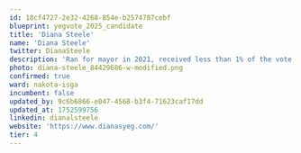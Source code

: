 ```yaml
---
id: 18cf4727-2e32-4268-854e-b2574787cebf
blueprint: yegvote_2025_candidate
title: 'Diana Steele'
name: 'Diana Steele'
twitter: DianaSteele
description: 'Ran for mayor in 2021, received less than 1% of the vote'
photo: diana-steele_84429686-w-modified.png
confirmed: true
ward: nakota-isga
incumbent: false
updated_by: 9c6b6866-e047-4568-b3f4-71623caf17dd
updated_at: 1752599756
linkedin: dianalsteele
website: 'https://www.dianasyeg.com/'
tier: 4
---
```

